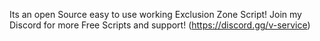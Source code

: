 Its an open Source easy to use working Exclusion Zone Script!
Join my Discord for more Free Scripts and support! (https://discord.gg/v-service)
